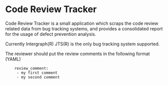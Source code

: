 # Code Review Tracker #

Code Review Tracker is a small application which scraps the code review related data from bug tracking systems, and provides a consolidated report for the usage of defect prevention analysis.

Currently Intergraph(R) JTS(R) is the only bug tracking system supported.

The reviewer should put the review comments in the following format (YAML)

```
	review_comment:
	 - my first comment
	 - my second comment
```